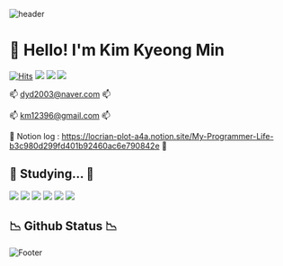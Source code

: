 <!-- Header -->
![header](https://capsule-render.vercel.app/api?type=waving&color=0:98FB98,100:32CD32&section=header&height=200&text=Welcome%20to%20My%20Github&desc=Kim%20Kyeong%20Min's%20Github%20[KKM96]&fontColor=FFFFFF&fontSize=40&fontAlignY=25&descAlignY=50)

<!-- Title -->
<h1> 👋 Hello! I'm Kim Kyeong Min </h1>

<!-- visitor, Notions, Emails -->
[![Hits](https://hits.seeyoufarm.com/api/count/incr/badge.svg?url=https%3A%2F%2Fgithub.com%2FKKM96&count_bg=%237CFC00&title_bg=%23555555&icon=github.svg&icon_color=%23E7E7E7&title=Github&edge_flat=false)](https://hits.seeyoufarm.com)
<a href="https://locrian-plot-a4a.notion.site/My-Programmer-Life-b3c980d299fd401b92460ac6e790842e"><img src="https://img.shields.io/badge/Notion-DCDCDC?style=flat&logo=Notion&logoColor=black"/></a>
<img src="https://img.shields.io/badge/dyd2003@naver.com-00FF00?style=flat&logo=Naver&logoColor=white"/>
<img src="https://img.shields.io/badge/km12396@gmail.com-FF0000?style=flat&logo=Gmail&logoColor=white"/>

📫 dyd2003@naver.com 📫 <p></p>
📫 km12396@gmail.com 📫 <p></p>
📓 Notion&nbsp;log&nbsp;:&nbsp;https://locrian-plot-a4a.notion.site/My-Programmer-Life-b3c980d299fd401b92460ac6e790842e 📓

<!-- Sub-Title 1 -->
<h2> 📝 Studying... 📝 </h2>

<!-- languages -->
<img src="https://img.shields.io/badge/Python-3776AB?style=flat&logo=Python&logoColor=yellow"/>&nbsp;<img src="https://img.shields.io/badge/MySQL-4479A1?style=flat&logo=MySQL&logoColor=white"/>&nbsp;<img src="https://img.shields.io/badge/HTML5-E34F26?style=flat&logo=HTML5&logoColor=white"/>&nbsp;<img src="https://img.shields.io/badge/Django-092E20?style=flat&logo=Django&logoColor=white"/>&nbsp;<img src="https://img.shields.io/badge/JavaScript-F7DF1E?style=flat&logo=JavaScript&logoColor=white"/>&nbsp;<img src="https://img.shields.io/badge/GraphQL-E10098?style=flat&logo=GraphQL&logoColor=white"/>



<!-- Sub-Ttile 2 -->
<h2> 📉 Github Status 📉  </h2>



<!-- Footer -->
![Footer](https://capsule-render.vercel.app/api?type=waving&color=0:98FB98,100:32CD32&section=footer&height=100)

